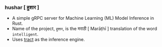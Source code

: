 ### hushar [ हुशार ]

* A simple gRPC server for Machine Learning (ML) Model Inference in Rust.
* Name of the project, `हुशार`,  is the मराठी [ Marāṭhī ] translation of the word `intelligent`.
* Uses [tract](https://github.com/sonos/tract) as the inference engine.

